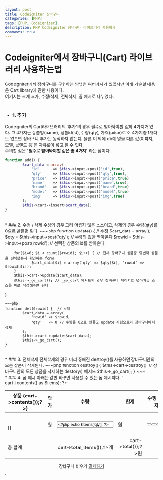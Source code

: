 ```yaml
---
layout: post
title: Codeigniter 장바구니
categories: [PHP]
tags: [PHP, Codeigniter]
description: PHP Codeigniter 장바구니 라이브러리 사용하기
comments: true
---
```


# **Codeigniter에서 장바구니(Cart) 라이브러리 사용하는법**
Codeigniter에서 장바구니를 구현하는 방법은 여러가지가 있겠지만 아래 기술할 내용은 Cart library에 관한 내용이다.  \
여기서는 크게 추가, 수정/삭제, 전체삭제, 폼 예시로 나누었다.  
<br>
  * ### 1. 추가  
  Codeigniter의 Cart라이브러리의 '추가'의 경우 필수로 받아와야할 값이 4가지가 있다. 그 4가지는 상품명(name), 상품id(id), 수량(qty), 가격(price)로 이 4가지중 1개라도 없으면 장바구니 추가는 동작하지 않는다. 물론 이 외에 db에 넣을 다른 값(이미지, 모델, 브랜드 등)은 자유로이 넣고 뺄 수 잇다.  
  주의할 점은 **'필수로 받아와야할 값은 총 4가지'** 라는 점이다.  
~~~php
function add() {
        $cart_data = array(
            'id'      => $this->input->post('id',true),
            'qty'     => $this->input->post('qty',true),
            'price'   => $this->input->post('price',true),
            'name'    => $this->input->post('name',true),
            'brand'   => $this->input->post('brand',true),
            'model'   => $this->input->post('model',true),
            'img'	  => $this->input->post('img',true)
        );
        $this->cart->insert($cart_data);
}
~~~  
<br>
  * ### 2. 수정 / 삭제  
  수정의 경우 그리 어렵지 않은 소스이고, 삭제의 경우 수량(qty)를 0으로 만들면 된다.  
~~~php
function update() { // 수정
        $cart_data = array();
        $qty = $this->input->post('qty'); // 수량의 값을 받아온다
        $rowid = $this->input->post('rowid'); // 선택한 상품의 id를 받아온다

        for($i=0; $i < count($rowid); $i++) { // 전체 장바구니 상품중 몇번째 상품을 선택했는지 확인하는 for문
                $cart_data[$i] = array('qty' => $qty[$i], 'rowid' => $rowid[$i]);
        }
        $this->cart->update($cart_data);
        $this->_go_cart(); // _go_cart 메서드의 경우 장바구니 페이지로 넘아가는 소스를 따로 작성해주면 된다.
}
~~~  
~~~php
function del($rowid) {  // 삭제
        $cart_data = array(
            'rowid' => $rowid,
            'qty'   => 0 // 수량을 0으로 만들고 update 시킴으로써 장바구니에서 삭제
        );
        $this->cart->update($cart_data);
        $this->_go_cart();
}
~~~  
<br>
  * ### 3. 전체삭제  
  전체삭제의 경우 미리 정해진 destroy()를 사용하면 장바구니안의 모든 상품이 삭제된다.  
~~~php
function destroy() {
        $this->cart->destroy(); // 장바구니안의 모든 상품을 삭제하는 destory() 메서드
        $this->_go_cart();
}
~~~  
<br>
  * ### 4. 폼 예시  
  아래는 값만 바꾸면 사용할 수 있는 폼 예시이다.  
`
<div class="tab-pane active" id="shopping-cart">
        <div class="shopping-cart-content">
            <form name="form1" method="post" action="">
                <div class="table-content table-responsive mb-50">
                    <table class="text-center">
                    <thead>
                        <tr>
                            <th class="product-thumbnail">상품 (<? echo count($this->cart->contents());?>)</th>
                            <th class="product-price">단가</th>
                            <th class="product-quantity" width='10%'>수량</th>
                            <th class="product-subtotal">합계</th>
                            <th class="product-remove">수정 / 삭제</th>
                        </tr>
                    </thead>
                    <tbody>
                    <!-- tr -->
                    <?php $i=1;?>
                    <?php foreach($this->cart->contents() as $items): ?>
                    <input type="hidden" name="rowid[]" value="<?php echo $items['rowid'];?>" />
                        <tr>
                        <td class="product-thumbnail">
                            <div class="pro-thumbnail-img">
                                <a href="<? echo base_url();?>CI/<?php echo $items['id']; ?>">
                                <img src="<? echo base_url(); ?>CI/userimg/<?php echo $items['img']; ?>" alt="">
                                </a>
                            </div>
                            <div class="pro-thumbnail-info text-left">
                                <h6 class="product-title-2">
                                <a href="<? echo base_url();?>CI/<?php echo $items['id']; ?>"><?php echo $items['name']; ?></a>
                                </h6>
                                <p>[<?php echo $items['brand']; ?>]</p>
                                <p><?php echo $items['model']; ?></p>
                            </div>
                        </td>
                        <td class="product-price" nowrap><?php echo number_format($items['price']); ?>원</td>
                        <td class="product-quantity">
                            <div class="cart-plus-minus f-left">
                                <input type="text" value="<?php echo $items['qty']; ?>" name="qty[]" class="cart-plus-minus-box">
                            </div> 
                        </td>
                        <td class="product-subtotal" nowrap><?php echo number_format($items['subtotal']); ?>원</td>
                        <td class="product-subtotal" nowrap>
                            <button onclick="btn_check('update')"><a href="#"><i class="zmdi zmdi-refresh"></i></a><button>
                            <button onclick="btn_check('del','<?=($items['rowid']);?>')"><a href="#"><i class="zmdi zmdi-close"></i></a><button>
                        </td>
                        </tr>
                        <?php $i++; ?>
                        <?php endforeach; ?>	
                        <td class="product-subtotal" colspan="2" align="left">총 합계</td>
                        <td class="product-subtotal" style="text-align:right"><?php echo number_format($this->cart->total_items());?>개</td>
                        <td class="product-subtotal" style="text-align:right"><?php echo number_format($this->cart->total());?>원</td>
                        <!-- tr -->
                        </tbody>				
                        </table>
                    </div>
                        <div align="center">
                            <a class="button medium mb-20" onclick="location.href='<?=site_url('CI/Cart/destroy')?>'"><span style="white-space:nowrap;">장바구니 비우기</span></a>
                            <a class="button medium mb-20" href="#"><span style="white-space:nowrap;">결제하기</span></a>
                        </div>
                </form>
            </div>
</div>
`

